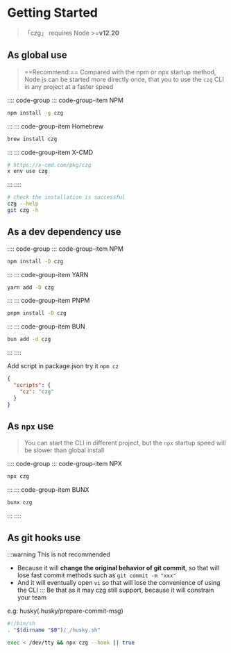 # Getting Started

> 「czg」 requires Node >=**v12.20**

## As global use
> ==Recommend:== Compared with the npm or npx startup method, Node.js can be started more directly once, that you to use the `czg` CLI in any project at a faster speed

:::: code-group
::: code-group-item NPM

```sh
npm install -g czg
```

:::
::: code-group-item Homebrew

```sh
brew install czg
```

:::
::: code-group-item X-CMD

```sh
# https://x-cmd.com/pkg/czg
x env use czg
```

:::
::::

```sh
# check the installation is successful
czg --help
git czg -h
```

## As a dev dependency use

:::: code-group
::: code-group-item NPM

```sh
npm install -D czg
```

:::
::: code-group-item YARN

```sh
yarn add -D czg
```

:::
::: code-group-item PNPM

```sh
pnpm install -D czg
```

:::
::: code-group-item BUN

```sh
bun add -d czg
```

:::
::::

Add script in package.json
try it `npm cz`
```json
{
  "scripts": {
    "cz": "czg"
  }
}
```

## As `npx` use
> You can start the CLI in different project, but the `npx` startup speed will be slower than global install

:::: code-group
::: code-group-item NPX

```sh
npx czg
```

:::
::: code-group-item BUNX

```sh
bunx czg
```

:::
::::

## As git hooks use

:::warning
This is not recommended
- Because it will **change the original behavior of git commit**, so that will lose fast commit methods such as `git commit -m "xxx"`
- And it will eventually open `vi` so that will lose the convenience of using the CLI
:::
Be that as it may czg still support, because it will constrain your team

e.g: husky(.husky/prepare-commit-msg)
```sh
#!/bin/sh
. "$(dirname "$0")/_/husky.sh"

exec < /dev/tty && npx czg --hook || true
```
